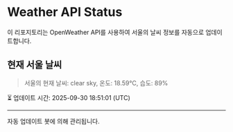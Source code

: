 
# Weather API Status

이 리포지토리는 OpenWeather API를 사용하여 서울의 날씨 정보를 자동으로 업데이트합니다.

## 현재 서울 날씨
> 서울의 현재 날씨: clear sky, 온도: 18.59°C, 습도: 89%

⏳ 업데이트 시간: 2025-09-30 18:51:01 (UTC)

---
자동 업데이트 봇에 의해 관리됩니다.
